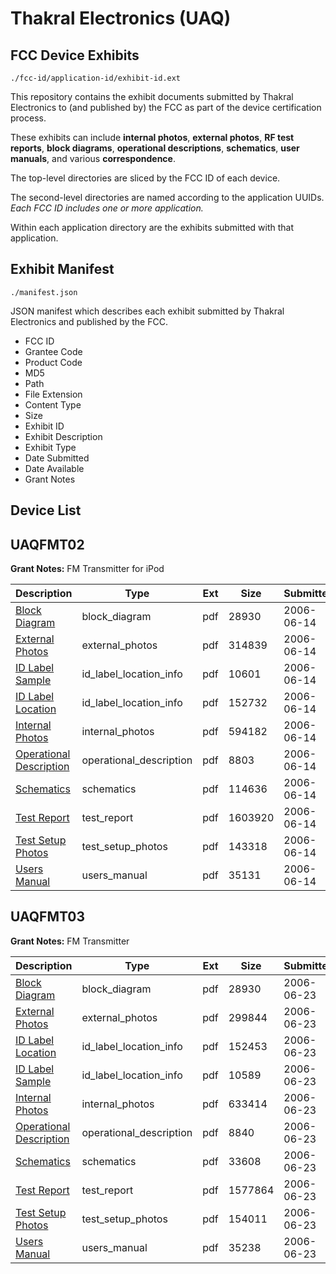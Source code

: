 # Thakral Electronics (UAQ)
## FCC Device Exhibits

```
./fcc-id/application-id/exhibit-id.ext
```

This repository contains the exhibit documents submitted by Thakral Electronics to (and published by) the FCC as part of the device certification process.

These exhibits can include **internal photos**, **external photos**, **RF test reports**, **block diagrams**, **operational descriptions**, **schematics**, **user manuals**, and various **correspondence**.

The top-level directories are sliced by the FCC ID of each device.

The second-level directories are named according to the application UUIDs. *Each FCC ID includes one or more application.*

Within each application directory are the exhibits submitted with that application. 

## Exhibit Manifest

```
./manifest.json
```

JSON manifest which describes each exhibit submitted by Thakral Electronics and published by the FCC.

- FCC ID
- Grantee Code
- Product Code
- MD5
- Path
- File Extension
- Content Type
- Size
- Exhibit ID
- Exhibit Description
- Exhibit Type
- Date Submitted
- Date Available
- Grant Notes

## Device List
## UAQFMT02
**Grant Notes:** FM Transmitter for iPod

| Description | Type | Ext | Size | Submitted | Available |
| ----------- | ---- | --- | ---- | --------- | --------- |
| [Block Diagram](UAQFMT02/54b462e7391a1c65c990a43f151673f8/668574.pdf) | block_diagram | pdf | 28930 | 2006-06-14 | 2006-06-14 |
| [External Photos](UAQFMT02/54b462e7391a1c65c990a43f151673f8/668573.pdf) | external_photos | pdf | 314839 | 2006-06-14 | 2006-06-14 |
| [ID Label Sample](UAQFMT02/54b462e7391a1c65c990a43f151673f8/668571.pdf) | id_label_location_info | pdf | 10601 | 2006-06-14 | 2006-06-14 |
| [ID Label Location](UAQFMT02/54b462e7391a1c65c990a43f151673f8/668572.pdf) | id_label_location_info | pdf | 152732 | 2006-06-14 | 2006-06-14 |
| [Internal Photos](UAQFMT02/54b462e7391a1c65c990a43f151673f8/668570.pdf) | internal_photos | pdf | 594182 | 2006-06-14 | 2006-06-14 |
| [Operational Description](UAQFMT02/54b462e7391a1c65c990a43f151673f8/668569.pdf) | operational_description | pdf | 8803 | 2006-06-14 | 2006-06-14 |
| [Schematics](UAQFMT02/54b462e7391a1c65c990a43f151673f8/668568.pdf) | schematics | pdf | 114636 | 2006-06-14 | 2006-06-14 |
| [Test Report](UAQFMT02/54b462e7391a1c65c990a43f151673f8/668567.pdf) | test_report | pdf | 1603920 | 2006-06-14 | 2006-06-14 |
| [Test Setup Photos](UAQFMT02/54b462e7391a1c65c990a43f151673f8/668566.pdf) | test_setup_photos | pdf | 143318 | 2006-06-14 | 2006-06-14 |
| [Users Manual](UAQFMT02/54b462e7391a1c65c990a43f151673f8/668565.pdf) | users_manual | pdf | 35131 | 2006-06-14 | 2006-06-14 |
## UAQFMT03
**Grant Notes:** FM Transmitter

| Description | Type | Ext | Size | Submitted | Available |
| ----------- | ---- | --- | ---- | --------- | --------- |
| [Block Diagram](UAQFMT03/5ef4b4316e0adaffb80585f86637f2f1/668574.pdf) | block_diagram | pdf | 28930 | 2006-06-23 | 2006-06-23 |
| [External Photos](UAQFMT03/5ef4b4316e0adaffb80585f86637f2f1/672648.pdf) | external_photos | pdf | 299844 | 2006-06-23 | 2006-06-23 |
| [ID Label Location](UAQFMT03/5ef4b4316e0adaffb80585f86637f2f1/672647.pdf) | id_label_location_info | pdf | 152453 | 2006-06-23 | 2006-06-23 |
| [ID Label Sample](UAQFMT03/5ef4b4316e0adaffb80585f86637f2f1/672653.pdf) | id_label_location_info | pdf | 10589 | 2006-06-23 | 2006-06-23 |
| [Internal Photos](UAQFMT03/5ef4b4316e0adaffb80585f86637f2f1/672652.pdf) | internal_photos | pdf | 633414 | 2006-06-23 | 2006-06-23 |
| [Operational Description](UAQFMT03/5ef4b4316e0adaffb80585f86637f2f1/672654.pdf) | operational_description | pdf | 8840 | 2006-06-23 | 2006-06-23 |
| [Schematics](UAQFMT03/5ef4b4316e0adaffb80585f86637f2f1/672649.pdf) | schematics | pdf | 33608 | 2006-06-23 | 2006-06-23 |
| [Test Report](UAQFMT03/5ef4b4316e0adaffb80585f86637f2f1/672645.pdf) | test_report | pdf | 1577864 | 2006-06-23 | 2006-06-23 |
| [Test Setup Photos](UAQFMT03/5ef4b4316e0adaffb80585f86637f2f1/672646.pdf) | test_setup_photos | pdf | 154011 | 2006-06-23 | 2006-06-23 |
| [Users Manual](UAQFMT03/5ef4b4316e0adaffb80585f86637f2f1/672651.pdf) | users_manual | pdf | 35238 | 2006-06-23 | 2006-06-23 |
